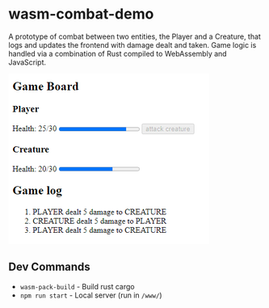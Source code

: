 # wasm-combat-demo

A prototype of combat between two entities, the Player and a Creature, that logs and updates the frontend with damage dealt and taken. Game logic is handled via a combination of Rust compiled to WebAssembly and JavaScript.

![Game board showing player and creature health, along with a few attack moves.](combat-demo.png)

## Dev Commands

- `wasm-pack-build` - Build rust cargo
- `npm run start` - Local server (run in `/www/`)
